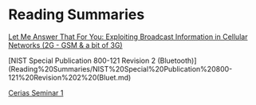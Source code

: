 # Reading Summaries

[Let Me Answer That For You: Exploiting Broadcast
Information in Cellular Networks (2G - GSM & a bit of 3G)](Reading%20Summaries/Let%20Me%20Answer%20That%20For%20You%20Exploiting%20Broadcast%20In.md)

[NIST Special Publication 800-121 Revision 2 (Bluetooth)](Reading%20Summaries/NIST%20Special%20Publication%20800-121%20Revision%202%20(Bluet.md)

[Cerias Seminar 1](Reading%20Summaries/Cerias%20Seminar%201.md)